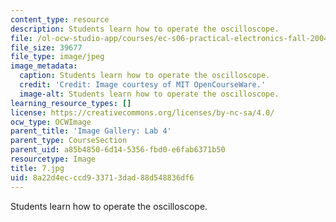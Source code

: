 ```yaml
---
content_type: resource
description: Students learn how to operate the oscilloscope.
file: /ol-ocw-studio-app/courses/ec-s06-practical-electronics-fall-2004/8a22d4ecccd933713dad88d548836df6_7.jpg
file_size: 39677
file_type: image/jpeg
image_metadata:
  caption: Students learn how to operate the oscilloscope.
  credit: 'Credit: Image courtesy of MIT OpenCourseWare.'
  image-alt: Students learn how to operate the oscilloscope.
learning_resource_types: []
license: https://creativecommons.org/licenses/by-nc-sa/4.0/
ocw_type: OCWImage
parent_title: 'Image Gallery: Lab 4'
parent_type: CourseSection
parent_uid: a85b4850-6d14-5356-fbd0-e6fab6371b50
resourcetype: Image
title: 7.jpg
uid: 8a22d4ec-ccd9-3371-3dad-88d548836df6
---
```

Students learn how to operate the oscilloscope.